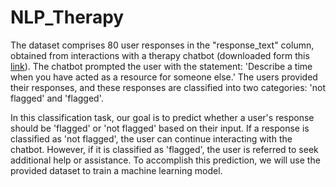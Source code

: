 # NLP_Therapy

The dataset comprises 80 user responses in the "response_text" column, obtained from interactions with a therapy chatbot (downloaded form this [link](https://www.kaggle.com/code/sercanyesiloz/therapy-chatbot-nlp/input)). The chatbot prompted the user with the statement: 'Describe a time when you have acted as a resource for someone else.' The users provided their responses, and these responses are classified into two categories: 'not flagged' and 'flagged'.

In this classification task, our goal is to predict whether a user's response should be 'flagged' or 'not flagged' based on their input. If a response is classified as 'not flagged', the user can continue interacting with the chatbot. However, if it is classified as 'flagged', the user is referred to seek additional help or assistance.
To accomplish this prediction, we will use the provided dataset to train a machine learning model. 

